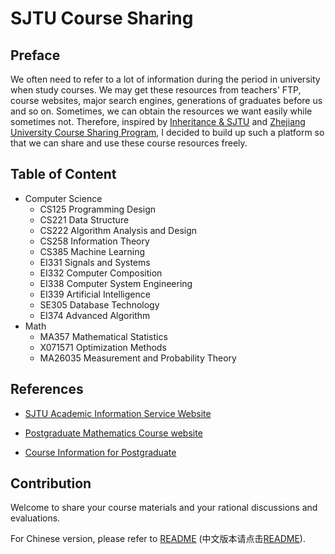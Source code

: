 # SJTU Course Sharing

## Preface

We often need to refer to a lot of information during the period in university when study courses. We may get these resources from teachers' FTP, course websites, major search engines, generations of graduates before us and so on. Sometimes, we can obtain the resources we want easily while sometimes not. Therefore, inspired by [Inheritance & SJTU](http://share.sjtu.edu.cn) and [Zhejiang University Course Sharing Program](https://github.com/QSCTech/zju-icicles), I decided to build up such a platform so that we can share and use these course resources freely.

## Table of Content

- Computer Science
  - CS125 Programming Design
  - CS221 Data Structure
  - CS222 Algorithm Analysis and Design
  - CS258 Information Theory
  - CS385 Machine Learning
  - EI331 Signals and Systems
  - EI332 Computer Composition
  - EI338 Computer System Engineering
  - EI339 Artificial Intelligence
  - SE305 Database Technology
  - EI374 Advanced Algorithm
- Math
  - MA357 Mathematical Statistics
  - X071571 Optimization Methods
  - MA26035 Measurement and Probability Theory

## References

- [SJTU Academic Information Service Website](http://electsys.sjtu.edu.cn)
- [Postgraduate Mathematics Course website](http://math.sjtu.edu.cn/course/Ngraduate/)

- [Course Information for Postgraduate](http://www.yjs.sjtu.edu.cn:81/epstar/web/outer/KKBJ_CX/kkbj.jsp)

## Contribution

Welcome to share your course materials and your rational discussions and evaluations.

For Chinese version, please refer to [README](https://github.com/CoolPhilChen/SJTU-Courses/blob/master/README.md) (中文版本请点击[README](https://github.com/CoolPhilChen/SJTU-Courses/blob/master/README.md)).
